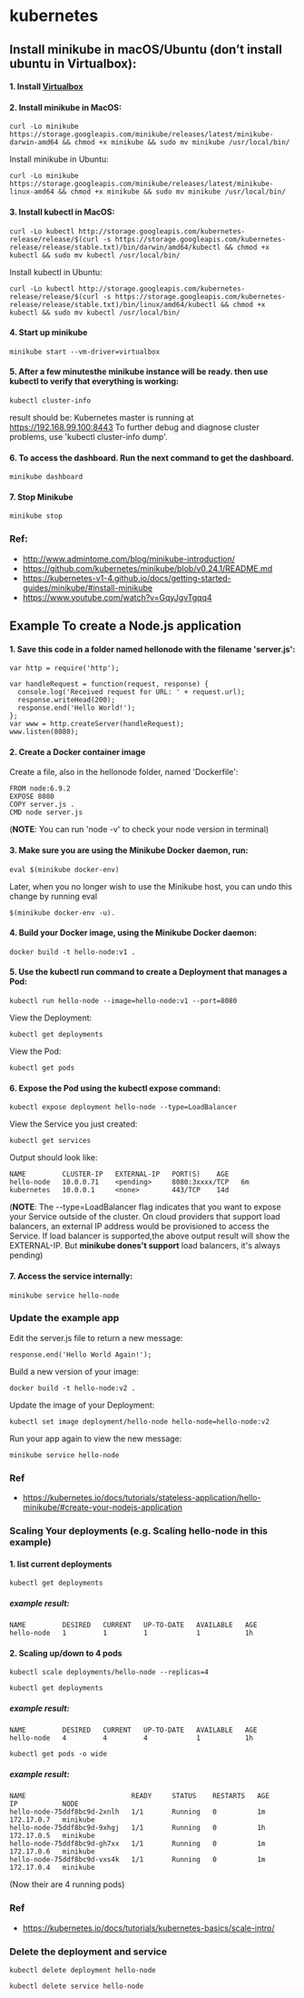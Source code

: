 # kubernetes

## Install minikube in macOS/Ubuntu (don’t install ubuntu in Virtualbox):
#### 1. Install [Virtualbox](https://www.virtualbox.org/)

#### 2. Install minikube in MacOS:
```shell
curl -Lo minikube https://storage.googleapis.com/minikube/releases/latest/minikube-darwin-amd64 && chmod +x minikube && sudo mv minikube /usr/local/bin/
```

Install minikube in Ubuntu:
```shell
curl -Lo minikube https://storage.googleapis.com/minikube/releases/latest/minikube-linux-amd64 && chmod +x minikube && sudo mv minikube /usr/local/bin/
```

#### 3. Install kubectl in MacOS:
```shell
curl -Lo kubectl http://storage.googleapis.com/kubernetes-release/release/$(curl -s https://storage.googleapis.com/kubernetes-release/release/stable.txt)/bin/darwin/amd64/kubectl && chmod +x kubectl && sudo mv kubectl /usr/local/bin/
```

Install kubectl in Ubuntu:
```shell
curl -Lo kubectl http://storage.googleapis.com/kubernetes-release/release/$(curl -s https://storage.googleapis.com/kubernetes-release/release/stable.txt)/bin/linux/amd64/kubectl && chmod +x kubectl && sudo mv kubectl /usr/local/bin/
```

#### 4. Start up minikube

```shell
minikube start --vm-driver=virtualbox
```

#### 5. After a few minutesthe minikube instance will be ready. then use kubectl to verify that everything is working:
```shell
kubectl cluster-info
```
result should be:
Kubernetes master is running at https://192.168.99.100:8443
To further debug and diagnose cluster problems, use 'kubectl cluster-info dump'.

#### 6. To access the dashboard. Run the next command to get the dashboard.
```shell
minikube dashboard
```

#### 7. Stop Minikube
```shell
minikube stop
```

### Ref:
* http://www.admintome.com/blog/minikube-introduction/
* https://github.com/kubernetes/minikube/blob/v0.24.1/README.md
* https://kubernetes-v1-4.github.io/docs/getting-started-guides/minikube/#install-minikube
* https://www.youtube.com/watch?v=GqyJgvTgqq4

## Example To create a Node.js application

#### 1. Save this code in a folder named hellonode with the filename 'server.js':
```shell
var http = require('http');

var handleRequest = function(request, response) {
  console.log('Received request for URL: ' + request.url);
  response.writeHead(200);
  response.end('Hello World!');
};
var www = http.createServer(handleRequest);
www.listen(8080);
```

#### 2. Create a Docker container image
Create a file, also in the hellonode folder, named 'Dockerfile':
```shell
FROM node:6.9.2
EXPOSE 8080
COPY server.js .
CMD node server.js
```
(**NOTE**: You can run 'node -v' to check your node version in terminal)

#### 3. Make sure you are using the Minikube Docker daemon, run:
```shell
eval $(minikube docker-env)
```

Later, when you no longer wish to use the Minikube host, you can undo this change by running eval
```shell
$(minikube docker-env -u).
```

#### 4. Build your Docker image, using the Minikube Docker daemon:
```shell
docker build -t hello-node:v1 .
```
#### 5. Use the kubectl run command to create a Deployment that manages a Pod:
```shell
kubectl run hello-node --image=hello-node:v1 --port=8080
```

View the Deployment:
```shell
kubectl get deployments
```

View the Pod:
```shell
kubectl get pods
```

#### 6. Expose the Pod using the kubectl expose command:
```shell
kubectl expose deployment hello-node --type=LoadBalancer
```

View the Service you just created:
```shell
kubectl get services
```

Output should look like:
```shell
NAME         CLUSTER-IP   EXTERNAL-IP   PORT(S)    AGE
hello-node   10.0.0.71    <pending>     8080:3xxxx/TCP   6m
kubernetes   10.0.0.1     <none>        443/TCP    14d
```
(**NOTE**: The --type=LoadBalancer flag indicates that you want to expose your Service outside of the cluster. On cloud providers that support load balancers, an external IP address would be provisioned to access the Service. If load balancer is supported,the above output result will show the EXTERNAL-IP. But **minikube dones't support** load balancers, it's always pending)

#### 7. Access the service internally:
```shell
minikube service hello-node
```

### Update the example app
Edit the server.js file to return a new message:
```shell
response.end('Hello World Again!');
```

Build a new version of your image:
```shell
docker build -t hello-node:v2 .
```

Update the image of your Deployment:
```shell
kubectl set image deployment/hello-node hello-node=hello-node:v2
```

Run your app again to view the new message:
```shell
minikube service hello-node
```

### Ref
* https://kubernetes.io/docs/tutorials/stateless-application/hello-minikube/#create-your-nodejs-application

### Scaling Your deployments (e.g. Scaling hello-node in this example)

#### 1. list current deployments
```shell
kubectl get deployments
```

##### example result:
```shell
NAME         DESIRED   CURRENT   UP-TO-DATE   AVAILABLE   AGE
hello-node   1         1         1            1           1h
```

#### 2. Scaling up/down to 4 pods
```shell
kubectl scale deployments/hello-node --replicas=4
```

```shell
kubectl get deployments
```
##### example result:
```shell
NAME         DESIRED   CURRENT   UP-TO-DATE   AVAILABLE   AGE
hello-node   4         4         4            1           1h
```

```shell
kubectl get pods -o wide
```
##### example result:
```shell
NAME                          READY     STATUS    RESTARTS   AGE       IP           NODE
hello-node-75ddf8bc9d-2xnlh   1/1       Running   0          1m        172.17.0.7   minikube
hello-node-75ddf8bc9d-9xhgj   1/1       Running   0          1h        172.17.0.5   minikube
hello-node-75ddf8bc9d-gh7xx   1/1       Running   0          1m        172.17.0.6   minikube
hello-node-75ddf8bc9d-vxs4k   1/1       Running   0          1m        172.17.0.4   minikube
```
(Now their are 4 running pods)

### Ref
* https://kubernetes.io/docs/tutorials/kubernetes-basics/scale-intro/

### Delete the deployment and service
```shell
kubectl delete deployment hello-node
```
```shell
kubectl delete service hello-node
```
